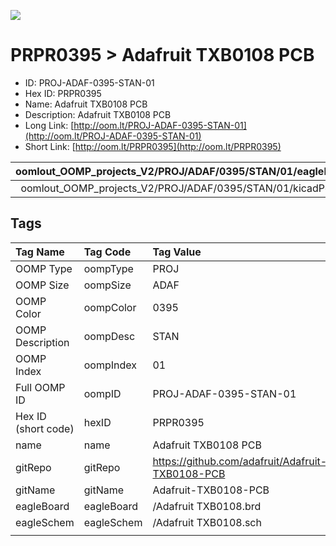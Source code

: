 


  
![][im]
# PRPR0395 > Adafruit TXB0108 PCB

- ID: PROJ-ADAF-0395-STAN-01
- Hex ID: PRPR0395
- Name: Adafruit TXB0108 PCB
- Description: Adafruit TXB0108 PCB
- Long Link: [http://oom.lt/PROJ-ADAF-0395-STAN-01](http://oom.lt/PROJ-ADAF-0395-STAN-01)
- Short Link: [http://oom.lt/PRPR0395](http://oom.lt/PRPR0395)
  

|oomlout_OOMP_projects_V2/PROJ/ADAF/0395/STAN/01/eagleImage.png|oomlout_OOMP_projects_V2/PROJ/ADAF/0395/STAN/01/eagleSchemImage.png|oomlout_OOMP_projects_V2/PROJ/ADAF/0395/STAN/01/kicadPcb3dFront.png|oomlout_OOMP_projects_V2/PROJ/ADAF/0395/STAN/01/kicadPcb3dBack.png|
| :---: | :---: | :---: | :---: |
|oomlout_OOMP_projects_V2/PROJ/ADAF/0395/STAN/01/kicadPcb3d.png||||

## Tags
  

|Tag Name|Tag Code|Tag Value|
| :--- | :--- | :--- |
|OOMP Type|oompType|PROJ|
|OOMP Size|oompSize|ADAF|
|OOMP Color|oompColor|0395|
|OOMP Description|oompDesc|STAN|
|OOMP Index|oompIndex|01|
|Full OOMP ID|oompID|PROJ-ADAF-0395-STAN-01|
|Hex ID (short code)|hexID|PRPR0395|
|name|name|Adafruit TXB0108 PCB|
|gitRepo|gitRepo|https://github.com/adafruit/Adafruit-TXB0108-PCB|
|gitName|gitName|Adafruit-TXB0108-PCB|
|eagleBoard|eagleBoard|/Adafruit TXB0108.brd|
|eagleSchem|eagleSchem|/Adafruit TXB0108.sch|
||||



[im]: PROJ/ADAF/0395/STAN/01/kicadPcb3d_450.png
